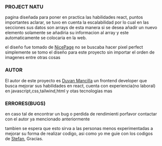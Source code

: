 ### PROJECT NATU

pagina diseñada para poner en practica las habilidades react, puntos importantes aclarar,
se tuvo en cuenta la escalabilidad por lo cual en las secciones sus datos son arrays de esta manera si se desea añadir un nuevo elemento solamente se añadiria su informacion al array y este automaticamente se colocaria en la web.

el diseño fue tomado de <a href="https://nicepage.com/t/1130388/caring-for-parks-and-forests-template" target="_BLANK">NicePage</a> no se buscaba hacer pixel perfect simplemente se tomo el diseño para este proyecto sin importar el orden de imagenes entre otras cosas 

### AUTOR

El autor de este proyecto es <a href="https://github.com/DuvanLT">Duvan Mancilla</a> un frontend developer que busca mejorar sus habilidades en react, cuenta con experiencia(no laboral) en javascript,css,tailwind,html y otas tecnologias mas

### ERRORES(BUGS)

en caso tal de encontrar un bug o perdida de rendimienti porfavor contactar con el autor ya mencionado anteriormente

tambien se espera que esto sirva a las personas menos experimentadas a mejorar su forma de realizar codigo, asi como yo me guie con los codigos de <a href="https://github.com/stefvndev" target="_Blank">Stefan</a>, Gracias.